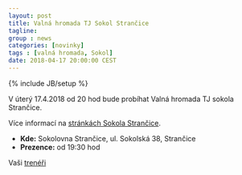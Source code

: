 ```yaml
---
layout: post
title: Valná hromada TJ Sokol Strančice
tagline:
group : news
categories: [novinky]
tags : [valná hromada, Sokol]
date: 2018-04-17 20:00:00 CEST
---
```

{% include JB/setup %}

V úterý 17.4.2018 od 20 hod bude probíhat Valná hromada TJ sokola Strančice.

Více informací na [stránkách Sokola Strančice](https://sokol-strancice.webnode.cz/news/valna-hromada-tj-sokol-strancice-2018/).

- **Kde:** Sokolovna Strančice, ul. Sokolská 38, Strančice 
- **Prezence:** od 19:30 hod

Vaši [trenéři](/treneri)
